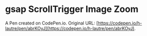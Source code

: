 # gsap ScrollTrigger Image Zoom

A Pen created on CodePen.io. Original URL: [https://codepen.io/h-lautre/pen/abrKOyJ](https://codepen.io/h-lautre/pen/abrKOyJ).


